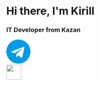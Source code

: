 <div id = "header" align = "centre">
    <h1>Hi there, I'm Kirill</h1>
    <h3>IT Developer from Kazan</h3>
</div>
<div id="socials" align="left">
    <a href="https://t.me/Kirill050905">
        <img src="telegram (2).png" alt="Telegram"/>
    </a>
</div>
<div>
    <img src="https://cdn.jsdelivr.net/gh/devicons/devicon@latest/icons/python/python-original-wordmark.svg" "title="js" width="40" height="40"/>&nbsp;
</div>
